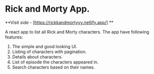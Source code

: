 # Rick and Morty App. 

**Visit side - [https://rickkandmortyyy.netlify.app/] **

A react app to list all Rick and Morty characters. The app have following features:

1. The simple and good looking UI.
2. Listing of characters with pagination.
3. Details about characters.
4. List of episode the characters appeared in.
5. Search characters based on their names.

